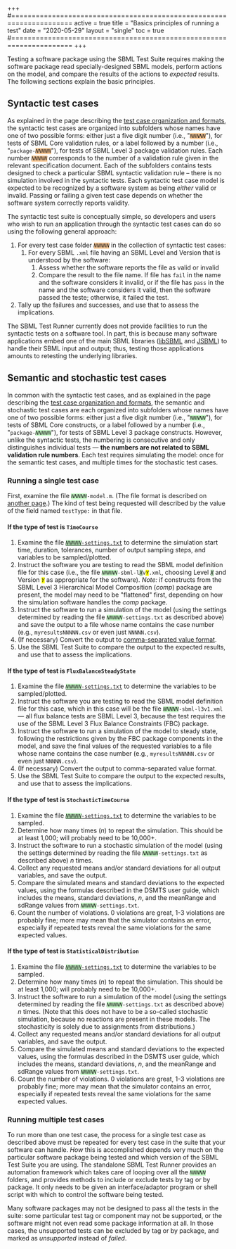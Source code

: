 +++
#=====================================================================
active     = true
title      = "Basics principles of running a test"
date       = "2020-05-29"
layout     = "single"
toc        = true
#=====================================================================
+++

Testing a software package using the SBML Test Suite requires making the software package read specially-designed SBML models, perform actions on the model, and compare the results of the actions to _expected_ results.  The following sections explain the basic principles.


## Syntactic test cases

As explained in the page describing the [test case organization and formats](/software/sbml-test-suite/docs/test-case-details), the syntactic test cases are organized into subfolders whose names have one of two possible forms: either just a five digit number (i.e., "<code><i style="background-color: #ffcc99">NNNNN</i></code>"), for tests of SBML Core validation rules, or a label followed by a number (i.e., "<nobr><code>package-<i style="background-color: #ffcc99">NNNNN</i></code></nobr>"), for tests of SBML Level&nbsp;3 package validation rules.  Each number <code><i style="background-color: #ffcc99">NNNNN</i></code> corresponds to the number of a validation rule given in the relevant specification document.  Each of the subfolders contains tests designed to check a particular SBML syntactic validation rule &ndash; there is no simulation involved in the syntactic tests.  Each syntactic test case model is expected to be recognized by a software system as being _either_ valid or invalid.  Passing or failing a given test case depends on whether the software system correctly reports validity.

The syntactic test suite is conceptually simple, so developers and users who wish to run an application through the syntactic test cases can do so using the following general approach:

<ol>
<li>For every test case folder <code><i style="background-color: #ffcc99">NNNNN</i></code> in the collection of syntactic test cases:
  <ol>
  <li>For every SBML <code>.xml</code> file having an SBML Level and Version that is understood by the software:
    <ol>
    <li>Assess whether the software reports the file as valid or invalid  
    <li>Compare the result to the file name.  If file has <code>fail</code> in the name and the software considers it invalid, or if the file has <code>pass</code> in the name and the software considers it valid, then the software passed the teste; otherwise, it failed the test.
    </ol>
  </ol>
<li>Tally up the failures and successes, and use that to assess the implications.
</ol>

The SBML Test Runner currently does not provide facilities to run the syntactic tests on a software tool.  In part, this is because many software applications embed one of the main SBML libraries ([libSBML](/software/libsbml) and [JSBML](/software/jsbml)) to handle their SBML input and output; thus, testing those applications amounts to retesting the underlying libraries.


## Semantic and stochastic test cases

In common with the syntactic test cases, and as explained in the page describing the [test case organization and formats](/software/sbml-test-suite/docs/test-case-details), the semantic and stochastic test cases are each organized into subfolders whose names have one of two possible forms: either just a five digit number (i.e., "<code><i style="background-color: #ccffcc">NNNNN</i></code>"), for tests of SBML Core constructs, or a label followed by a number (i.e., "<nobr><code>package-<i style="background-color: #ccffcc">NNNNN</i></code></nobr>"), for tests of SBML Level&nbsp;3 package constructs.  However, unlike the syntactic tests, the numbering is consecutive and only distinguishes individual tests &mdash; **the numbers are not related to SBML validation rule numbers**.  Each test requires simulating the model: once for the semantic test cases, and multiple times for the stochastic test cases.


### Running a single test case

First, examine the file <nobr><code><i style="background-color: #ccffcc">NNNNN</i>-model.m</code></nobr>.  (The file format is described on [another page](/software/sbml-test-suite/docs/test-case-details/#the-model-description-file).)  The kind of test being requested will described by the value of the field named `testType:` in that file.

#### If the type of test is `TimeCourse`

1. Examine the file [<code><i style="background-color: #ccffcc">NNNNN</i>-settings.txt</code>](/software/sbml-test-suite/docs/test-case-details/#the-test-settings-file) to determine the simulation start time, duration, tolerances, number of output sampling steps, and variables to be sampled/plotted.
2. Instruct the software you are testing to read the SBML model definition file for this case (i.e., the file <nobr><code><i style="background-color: #ccffcc">NNNNN</i>-sbml-l<i style="background-color: #aaccaa">X</i>v<i style="background-color: yellow">Y</i>.xml</code></nobr>, choosing Level <code><i style="background-color: #aaccaa">X</i></code> and Version <code><i style="background-color: yellow">Y</i></code> as appropriate for the software).  _Note:_ if constructs from the SBML Level&nbsp;3 Hierarchical Model Composition (_comp_) package are present, the model may need to be "flattened" first, depending on how the simulation software handles the _comp_ package.
3. Instruct the software to run a simulation of the model (using the settings determined by reading the file <nobr><code><i style="background-color: #ccffcc">NNNNN</i>-settings.txt</code></nobr> as described above) and save the output to a file whose name contains the case number (e.g., `myresultsNNNNN.csv` or even just `NNNNN.csv`).
4. (If necessary) Convert the output to [comma-separated value format](https://en.wikipedia.org/wiki/Comma-separated_values).
5. Use the SBML Test Suite to compare the output to the expected results, and use that to assess the implications.


#### If the type of test is `FluxBalanceSteadyState`

1. Examine the file [<code><i style="background-color: #ccffcc">NNNNN</i>-settings.txt</code>](/software/sbml-test-suite/docs/test-case-details/#the-test-settings-file) to determine the variables to be sampled/plotted.
2. Instruct the software you are testing to read the SBML model definition file for this case, which in this case will be the file <nobr><code><i style="background-color: #ccffcc">NNNNN</i>-sbml-l3v1.xml</code></nobr>  &mdash; all flux balance tests are SBML Level 3, because the test requires the use of the SBML Level&nbsp;3 Flux Balance Constraints (FBC) package.
3. Instruct the software to run a simulation of the model to steady state, following the restrictions given by the FBC package components in the model, and save the final values of the requested variables to a file whose name contains the case number (e.g., `myresultsNNNNN.csv` or even just `NNNNN.csv`).
4. (If necessary) Convert the output to comma-separated value format.
5. Use the SBML Test Suite to compare the output to the expected results, and use that to assess the implications.


#### If the type of test is `StochasticTimeCourse`

1. Examine the file [<code><i style="background-color: #ccffcc">NNNNN</i>-settings.txt</code>](/software/sbml-test-suite/docs/test-case-details/#the-test-settings-file) to determine the variables to be sampled.
2. Determine how many times (_n_) to repeat the simulation.  This should be at least 1,000; will probably need to be 10,000+.
3. Instruct the software to run a stochastic simulation of the model (using the settings determined by reading the file <nobr><code><i style="background-color: #ccffcc">NNNNN</i>-settings.txt</code></nobr> as described above) _n_ times.
4. Collect any requested means and/or standard deviations for all output variables, and save the output.
5. Compare the simulated means and standard deviations to the expected values, using the formulas described in the DSMTS user guide, which includes the means, standard deviations, _n_, and the meanRange and sdRange values from <nobr><code><i style="background-color: #ccffcc">NNNNN</i>-settings.txt</code></nobr>.
6. Count the number of violations.  0 violations are great, 1-3 violations are probably fine; more may mean that the simulator contains an error, especially if repeated tests reveal the same violations for the same expected values.


#### If the type of test is `StatisticalDistribution`

1. Examine the file  [<code><i style="background-color: #ccffcc">NNNNN</i>-settings.txt</code>](/software/sbml-test-suite/docs/test-case-details/#the-test-settings-file) to determine the variables to be sampled.
2. Determine how many times (_n_) to repeat the simulation.  This should be at least 1,000; will probably need to be 10,000+.
3. Instruct the software to run a simulation of the model (using the settings determined by reading the file <nobr><code><i style="background-color: #ccffcc">NNNNN</i>-settings.txt</code></nobr> as described above) _n_ times.  (Note that this does not have to be a so-called stochastic simulation, because no reactions are present in these models.  The stochasticity is solely due to assignments from distributions.)
4. Collect any requested means and/or standard deviations for all output variables, and save the output.
5. Compare the simulated means and standard deviations to the expected values, using the formulas described in the DSMTS user guide, which includes the means, standard deviations, _n_, and the meanRange and sdRange values from <nobr><code><i style="background-color: #ccffcc">NNNNN</i>-settings.txt</code></nobr>.
6. Count the number of violations.  0 violations are great, 1-3 violations are probably fine; more may mean that the simulator contains an error, especially if repeated tests reveal the same violations for the same expected values.


### Running multiple test cases

To run more than one test case, the process for a single test case as described above must be repeated for every test case in the suite that your software can handle.  _How_ this is accomplished depends very much on the particular software package being tested and which version of the SBML Test Suite you are using.  The standalone SBML Test Runner provides an automation framework which takes care of looping over all the <code><i style="background-color: #ccffcc">NNNNN</i></code> folders, and provides methods to include or exclude tests by tag or by package.  It only needs to be given an interface/adaptor program or shell script with which to control the software being tested.

Many software packages may not be designed to pass all the tests in the suite:  some particular test tag or component may not be supported, or the software might not even read some package information at all.  In those cases, the unsupported tests can be excluded by tag or by package, and marked as _unsupported_ instead of _failed_.

<!--
== Gathering the results of many tests for uploading to the Online SBML Test Suite ==

The format of the results accepted by the online system is very simple.  As mentioned above, the result of running each test model must be stored in a comma-separated value file, such that the file name contains the case number (e.g., <code>myresultsNNNNN.csv</code>).  Simply create a zip archive containing all of the output files:

: <code>myresults00001.csv</code>
: <code>myresults00002.csv</code>
: <code>myresults00003.csv</code>
: <code>myresults00004.csv</code>
: &hellip;
: <code>myresultsNNNNN.csv</code>

Gaps are allowed in the files put in the archive (for example, if you chose not to run some tests, or the software cannot simulate some test models). The final number (<code>NNNNN</code>) depends on the number of tests provided in the current release of the SBML Test Suite, as well as the tests you selected to run, and the capabilities of the software you are testing. 

<center style="margin: 1.5em">
{{#icon:Icon-red-right-arrow.jpg}} [http://sbml.org/test-suite/web/uploadresults.jsp After creating the archive, go to Step 3 (uploading the results).]
</center>
-->
